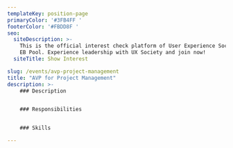 ```yaml
---
templateKey: position-page
primaryColor: '#3FB4FF '
footerColor: '#FBDD8F '
seo:
  siteDescription: >-
    This is the official interest check platform of User Experience Society for
    EB Pool. Experience leadership with UX Society and join now!
  siteTitle: Show Interest

slug: /events/avp-project-management
title: "AVP for Project Management"
description: >-
    ### Description


    ### Responsibilities


    ### Skills

---
```



